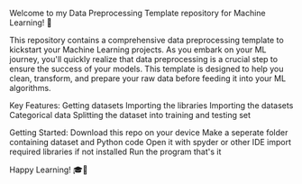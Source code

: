 Welcome to my Data Preprocessing Template repository for Machine Learning! 🚀

This repository contains a comprehensive data preprocessing template to kickstart your Machine Learning projects. As you embark on your ML journey, you'll quickly realize that data preprocessing is a crucial step to ensure the success of your models. This template is designed to help you clean, transform, and prepare your raw data before feeding it into your ML algorithms.

Key Features:
Getting datasets
Importing the libraries
Importing the datasets
Categorical data
Splitting the dataset into training and testing set

Getting Started:
Download this repo on your device
Make a seperate folder containing dataset and Python code
Open it with spyder or other IDE
import required libraries if not installed
Run the program that's it

Happy Learning! 🎓🤖
